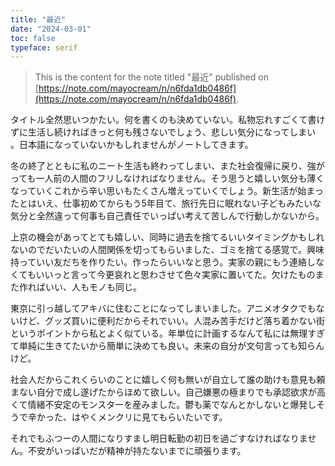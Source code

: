 ```yaml
---
title: "最近"
date: "2024-03-01"
toc: false
typeface: serif
---
```


> This is the content for the note titled "最近" published on [https://note.com/mayocream/n/n6fda1db0486f](https://note.com/mayocream/n/n6fda1db0486f).

タイトル全然思いつかたい。何を書くのも決めていない。私物忘れすごくて書けずに生活し続ければきっと何も残さないでしょう、悲しい気分になってしまい 。日本語になっていないかもしれませんがノートしてきます。

冬の終了とともに私のニート生活も終わってしまい、また社会復帰に戻り、強がっても一人前の人間のフリしなければなりません。そう思うと嬉しい気分も薄くなっていくこれから辛い思いもたくさん増えっていくでしょう。新生活が始まったとはいえ、仕事初めてからもう5年目て、旅行先日に眠れない子どもみたいな気分と全然違って何事も自己責任でいっぱい考えて苦しんで行動しかないから。

上京の機会があってとても嬉しい、同時に過去を捨てるいいタイミングかもしれないのでだいたいの人間関係を切ってもらいました、ゴミを捨てる感覚で。興味持っていい友だちを作りたい。作ったらいいなと思う。実家の親にもう連絡しなくてもいいっと言って今更哀れと思わさせて色々実家に置いてた。欠けたものまた作ればいい、人もモノも同じ。

東京に引っ越してアキバに住むことになってしまいました。アニメオタクでもないけど、グッズ買いに便利だからそれでいい。人混み苦手だけど落ち着かない街というポイントから私とよく似ている。年単位に計画するなんて私には無理すぎて単純に生きてたいから簡単に決めても良い。未来の自分が文句言っても知らんけど。

社会人だからこれくらいのことに嬉しく何も無いが自立して誰の助けも意見も頼まない自分で成し遂げたからほめて欲しい。自己嫌悪の極まりでも承認欲求が高くて情緒不安定のモンスターを産みました。鬱も薬でなんとかしないと爆発しそうで辛かった、はやくメンクリに見てもらいたいです。

それでもふつーの人間になりすまし明日転勤の初日を過ごすなければなりません。不安がいっぱいだが精神が持たないまでに頑張ります。

